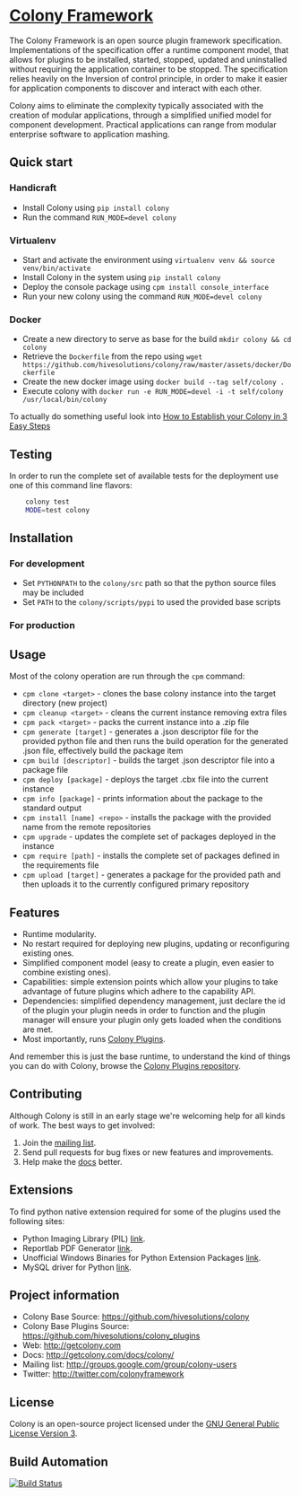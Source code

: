 # [Colony Framework](http://getcolony.com)
The Colony Framework is an open source plugin framework specification. Implementations of the specification offer a runtime component model, that allows for plugins to be installed, started, stopped, updated and uninstalled without requiring the application container to be stopped. The specification relies heavily on the Inversion of control principle, in order to make it easier for application components to discover and interact with each other.

Colony aims to eliminate the complexity typically associated with the creation of modular applications, through a simplified unified model for component development. Practical applications can range from modular enterprise software to application mashing.

## Quick start

### Handicraft

* Install Colony using `pip install colony`
* Run the command `RUN_MODE=devel colony`

### Virtualenv

* Start and activate the environment using `virtualenv venv && source venv/bin/activate`
* Install Colony in the system using `pip install colony`
* Deploy the console package using `cpm install console_interface`
* Run your new colony using the command `RUN_MODE=devel colony`

### Docker

* Create a new directory to serve as base for the build `mkdir colony && cd colony`
* Retrieve the `Dockerfile` from the repo using `wget https://github.com/hivesolutions/colony/raw/master/assets/docker/Dockerfile`
* Create the new docker image using `docker build --tag self/colony .`
* Execute colony with `docker run -e RUN_MODE=devel -i -t self/colony /usr/local/bin/colony`

To actually do something useful look into [How to Establish your Colony in 3 Easy Steps](http://getcolony.com/docs/colony/documentation_how_to_establish_your_colony_in_3_easy_steps.html)

## Testing

In order to run the complete set of available tests for the deployment use one of this command
line flavors:

```bash
    colony test
    MODE=test colony
```

## Installation

### For development

* Set `PYTHONPATH` to the `colony/src` path so that the python source files may be included
* Set `PATH` to the `colony/scripts/pypi` to used the provided base scripts

### For production

## Usage

Most of the colony operation are run through the `cpm` command:

* `cpm clone <target>` - clones the base colony instance into the target directory (new project)
* `cpm cleanup <target>` - cleans the current instance removing extra files
* `cpm pack <target>` - packs the current instance into a .zip file
* `cpm generate [target]` - generates a .json descriptor file for the provided python file and then runs
the build operation for the generated .json file, effectively build the package item
* `cpm build [descriptor]` - builds the target .json descriptor file into a package file
* `cpm deploy [package]` - deploys the target .cbx file into the current instance
* `cpm info [package]` - prints information about the package to the standard output
* `cpm install [name] <repo>` - installs the package with the provided name from the remote repositories
* `cpm upgrade` - updates the complete set of packages deployed in the instance
* `cpm require [path]` - installs the complete set of packages defined in the requirements file
* `cpm upload [target]` - generates a package for the provided path and then uploads it to the currently
configured primary repository

## Features

* Runtime modularity.
* No restart required for deploying new plugins, updating or reconfiguring existing ones.
* Simplified component model (easy to create a plugin, even easier to combine existing ones).
* Capabilities: simple extension points which allow your plugins to take advantage of future plugins which adhere to the capability API.
* Dependencies: simplified dependency management, just declare the id of the plugin your plugin needs in order to function and the plugin manager will ensure your plugin only gets loaded when the conditions are met.
* Most importantly, runs [Colony Plugins](https://github.com/hivesolutions/colony_plugins).

And remember this is just the base runtime, to understand the kind of things you can do with Colony, browse the [Colony Plugins repository](https://github.com/hivesolutions/colony_plugins).

## Contributing

Although Colony is still in an early stage we're welcoming help for all kinds of work.
The best ways to get involved:

1. Join the [mailing list](http://groups.google.com/group/colony-users).
2. Send pull requests for bug fixes or new features and improvements.
3. Help make the [docs](http://getcolony.com/docs/colony/) better.

## Extensions

To find python native extension required for some of the plugins used the following sites:

* Python Imaging Library (PIL) [link](http://www.pythonware.com/products/pil/).
* Reportlab PDF Generator [link](http://www.reportlab.com/).
* Unofficial Windows Binaries for Python Extension Packages [link](http://www.lfd.uci.edu/~gohlke/pythonlibs/).
* MySQL driver for Python [link](http://sourceforge.net/projects/mysql-python/).

## Project information

* Colony Base Source: https://github.com/hivesolutions/colony
* Colony Base Plugins Source: https://github.com/hivesolutions/colony_plugins
* Web: http://getcolony.com
* Docs: http://getcolony.com/docs/colony/
* Mailing list: http://groups.google.com/group/colony-users
* Twitter: http://twitter.com/colonyframework

## License

Colony is an open-source project licensed under the [GNU General Public License Version 3](http://www.gnu.org/licenses/gpl.html).

## Build Automation

[![Build Status](https://travis-ci.org/hivesolutions/colony.png?branch=master)](https://travis-ci.org/hivesolutions/colony)
